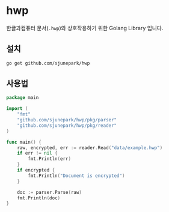 # hwp

한글과컴퓨터 문서(`.hwp`)와 상호작용하기 위한 Golang Library 입니다.

## 설치

```bash
go get github.com/sjunepark/hwp
```

## 사용법

```go
package main

import (
	"fmt"
	"github.com/sjunepark/hwp/pkg/parser"
	"github.com/sjunepark/hwp/pkg/reader"
)

func main() {
	raw, encrypted, err := reader.Read("data/example.hwp")
	if err != nil {
		fmt.Println(err)
	}
	if encrypted {
		fmt.Println("Document is encrypted")
	}

	doc := parser.Parse(raw)
	fmt.Println(doc)
}
```
